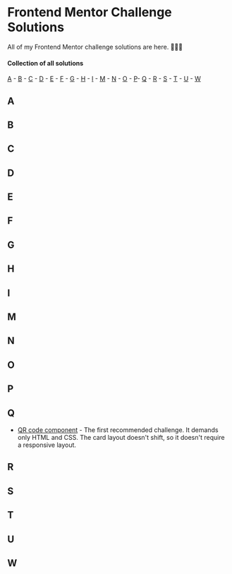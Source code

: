 # Frontend Mentor Challenge Solutions 

All of my Frontend Mentor challenge solutions are here. 👨🏻‍💻

#### Collection of all solutions 

[A](#a) - [B](#b) - [C](#c) - [D](#d) - [E](#e) - [F](#f) - [G](#g) - [H](#h) - [I](#i) - [M](#m) - [N](#n) - [O](#o) - [P](#p)- [Q](#q) - [R](#r) - [S](#s) - [T](#t) - [U](#u) - [W](#w)


## A <a id="a"></a>

  
## B <a id="b"></a>


## C <a id="c"></a>

  
## D <a id="d"></a>


## E <a id="e"></a>

  
## F <a id="f"></a>

  
## G <a id="g"></a>

  
## H <a id="h"></a>

  
## I <a id="i"></a>


## M <a id="m"></a>


## N <a id="n"></a>


## O <a id="o"></a>

  
## P <a id="p"></a>


## Q <a id="q"></a>
- <a href="https://github.com/educbraga/QR-code-component-frontendmentor">QR code component<a/> - The first recommended challenge. It demands only HTML and CSS. The card layout doesn't shift, so it doesn't require a responsive layout.

## R <a id="r"></a>


## S <a id="s"></a>


## T <a id="t"></a>


## U <a id="u"></a>


## W <a id="w"></a>


